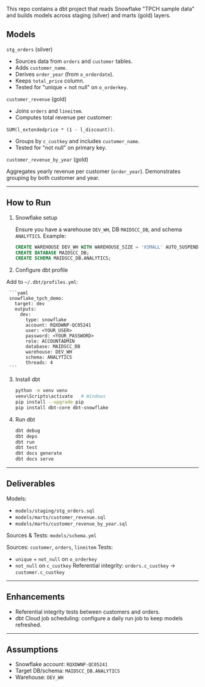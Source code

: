 This repo contains a dbt project that reads Snowflake "TPCH sample data" and builds models across staging (silver) and marts (gold) layers.

## Models

`stg_orders` (silver)

 - Sources data from `orders` and `customer` tables.
 - Adds `customer_name`.
 - Derives `order_year` (from `o_orderdate`).
 - Keeps `total_price` column.
 - Tested for "unique + not null" on `o_orderkey`.

`customer_revenue` (gold)

 - Joins `orders` and `lineitem`.
 - Computes total revenue per customer:

`SUM(l_extendedprice * (1 - l_discount))`.
 - Groups by `c_custkey` and includes `customer_name`.
 - Tested for "not null" on primary key.

`customer_revenue_by_year` (gold)

Aggregates yearly revenue per customer (`order_year`).
Demonstrates grouping by both customer and year.

---

## How to Run

1. Snowflake setup

    Ensure you have a warehouse `DEV_WH`, DB `MAIDSCC_DB`, and schema `ANALYTICS`.
    Example:

     ```sql
     CREATE WAREHOUSE DEV_WH WITH WAREHOUSE_SIZE = 'XSMALL' AUTO_SUSPEND = 60 AUTO_RESUME = TRUE;
     CREATE DATABASE MAIDSCC_DB;
     CREATE SCHEMA MAIDSCC_DB.ANALYTICS;
     ```

2. Configure dbt profile

 Add to `~/.dbt/profiles.yml`:

     ```yaml
     snowflake_tpch_demo:
       target: dev
       outputs:
         dev:
           type: snowflake
           account: RQXDWNP-QC05241
           user: <YOUR_USER>
           password: <YOUR_PASSWORD>
           role: ACCOUNTADMIN
           database: MAIDSCC_DB
           warehouse: DEV_WH
           schema: ANALYTICS
           threads: 4
     ```

3. Install dbt

   ```bash
   python -m venv venv
   venv\Scripts\activate   # Windows
   pip install --upgrade pip
   pip install dbt-core dbt-snowflake
   ```

4. Run dbt

   ```bash
   dbt debug
   dbt deps
   dbt run
   dbt test
   dbt docs generate
   dbt docs serve
   ```

---

## Deliverables

Models:

- `models/staging/stg_orders.sql`
- `models/marts/customer_revenue.sql`
- `models/marts/customer_revenue_by_year.sql`

Sources & Tests: `models/schema.yml`

Sources: `customer`, `orders`, `lineitem`
Tests:

- `unique` + `not_null` on `o_orderkey`
- `not_null` on `c_custkey`
Referential integrity: `orders.c_custkey` → `customer.c_custkey`



---

## Enhancements

- Referential integrity tests between customers and orders.
- dbt Cloud job scheduling: configure a daily run job to keep models refreshed.

---

## Assumptions

- Snowflake account: `RQXDWNP-QC05241`
- Target DB/schema: `MAIDSCC_DB.ANALYTICS`
- Warehouse: `DEV_WH`


